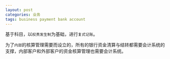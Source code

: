 ```yaml
---
layout: post
categories: 业务
tags: business payment bank account
---
```


基于科目，以`权责发生制`为基础，进行`复式记账`。

为了`内部`的核算管理需要而设立的，所有的银行资金清算与结转都需要会计系统的支撑，内部客户和外部客户的资金核算管理也需要会计系统。